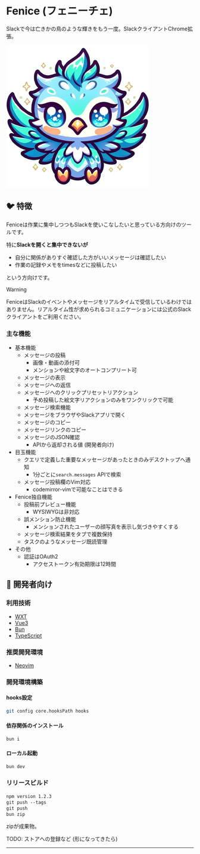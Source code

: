 # Fenice (フェニーチェ)

Slackで今は亡きかの鳥のような輝きをもう一度。SlackクライアントChrome拡張。

![](./public/icon/384.png)

## 🐦 特徴

Feniceは作業に集中しつつもSlackを使いこなしたいと思っている方向けのツールです。

特に**Slackを開くと集中できないが**

- 自分に関係がありすぐ確認した方がいいメッセージは確認したい
- 作業の記録やメモをtimesなどに投稿したい

という方向けです。

> [!Warning]
> FeniceはSlackのイベントやメッセージをリアルタイムで受信しているわけではありません。リアルタイム性が求められるコミュニケーションには公式のSlackクライアントをご利用ください。

### 主な機能

- 基本機能
  - メッセージの投稿
    - 画像・動画の添付可
    - メンションや絵文字のオートコンプリート可
  - メッセージの表示
  - メッセージへの返信
  - メッセージへのクリックプリセットリアクション
    - 予め投稿した絵文字リアクションのみをワンクリックで可能
  - メッセージ検索機能
  - メッセージをブラウザやSlackアプリで開く
  - メッセージのコピー
  - メッセージリンクのコピー
  - メッセージのJSON確認
    - APIから返却される値 (開発者向け)
- 目玉機能
  - クエリで定義した重要なメッセージがあったときのみデスクトップへ通知
    - 1分ごとに`search.messages` APIで検索
  - メッセージ投稿欄のVim対応
    - codemirror-vimで可能なことはできる
- Fenice独自機能
  - 投稿前プレビュー機能
    - WYSIWYGは非対応
  - 誤メンション防止機能
    - メンションされたユーザーの顔写真を表示し気づきやすくする
  - メッセージ検索結果をタブで複数保持
  - タスクのようなメッセージ既読管理
- その他
  - 認証はOAuth2
    - アクセストークン有効期限は12時間

## 🤖 開発者向け

### 利用技術

- [WXT]
- [Vue3]
- [Bun]
- [TypeScript]

### 推奨開発環境

- [Neovim]

### 開発環境構築

#### hooks設定

```bash
git config core.hooksPath hooks
```

#### 依存関係のインストール

```console
bun i
```

#### ローカル起動

```console
bun dev
```

### リリースビルド

```console
npm version 1.2.3
git push --tags
git push
bun zip
```

zipが成果物。

TODO: ストアへの登録など (形になってきたら)

---

[WXT]: https://github.com/wxt-dev/wxt
[Vue3]: https://v3.vuejs.org/
[Bun]: https://bun.sh/
[TypeScript]: https://www.typescriptlang.org/
[Neovim]: https://neovim.io/

